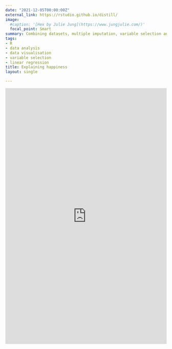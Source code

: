 ```yaml
---
date: "2021-12-05T00:00:00Z"
external_link: https://rstudio.github.io/distill/
image:
  #caption: '[Hex by Julie Jung](https://www.jungjulie.com/)'
  focal_point: Smart
summary: Combining datasets, multiple imputation, variable selection and interpretation to find happiness.
tags:
- R
- data analysis
- data visualisation
- variable selection
- linear regression
title: Explaining happiness
layout: single

---
```


<iframe src="https://www.kaggle.com/embed/noobiedatascientist/explaining-happiness?kernelSessionId=81619551" height="800" style="margin: 0 auto; width: 100%; max-width: 950px;" frameborder="0" scrolling="auto" title="Explaining happiness"></iframe>